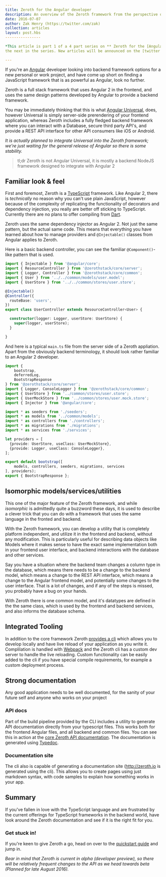 ```yaml
---
title: Zeroth for the Angular developer
description: An overview of the Zeroth framework from the perspective of an Angular developer
date: 2016-07-07
author: Zak Henry (https://twitter.com/zak)
collection: articles 
layout: post.hbs
----------------

*This article is part 1 of a 4 part series on ** Zeroth for the [Angular/NodeJS/PHP/.NET] developer **. Stay tuned for
the next in the series. New articles will be announced on the [twitter page][zeroth-twitter]*

---
```


If you're an [Angular] developer looking into backend framework options for a new personal or work project, and have come
up short on finding a JavaScript framework that is as powerful as Angular, look no further.

Zeroth is a full stack framework that uses Angular 2 in the frontend, and uses the same design patterns developed by
Angular to provide a backend framework. 

You may be immediately thinking that this is what [Angular Universal][universal],
does, however Universal is simply server-side prerendering of your frontend application, whereas Zeroth includes a fully 
fledged backend framework where you can interact with a Database, secure third party API's, and provide a REST API interface
for other API consumers like iOS or Android.

*It is actually planned to integrate Universal into the Zeroth framework; we're just waiting for the general release of
Angular so there is some stability.*

> tl;dr Zeroth is not Angular Universal, it is mostly a backend NodeJS framework designed to integrate with Angular 2

## Familiar look & feel
First and foremost, Zeroth is a [TypeScript] framework. Like Angular 2, there is *technically* no reason why you can't
use plain JavaScript, however because of the complexity of replicating the functionality of decorators and dependency 
injection, you really are better off sticking to TypeScript. Currently there are no plans to offer compiling from [Dart].

Zeroth uses the same dependency injector as Angular 2. Not just the same pattern, but the actual same code. This means
that everything you have learned about how to manage providers and `@Injectable()` classes from Angular applies to Zeroth.

Here is a basic backend controller, you can see the familiar `@Component()`-like pattern that is used.
```typescript
import { Injectable } from '@angular/core';
import { ResourceController } from '@zerothstack/core/server';
import { Logger, Controller } from '@zerothstack/core/common';
import { User } from '../../common/models/user.model';
import { UserStore } from '../../common/stores/user.store';

@Injectable()
@Controller({
  routeBase: 'users',
})
export class UserController extends ResourceController<User> {

  constructor(logger: Logger, userStore: UserStore) {
    super(logger, userStore);
  }

}
```

And here is a typical `main.ts` file from the server side of a Zeroth appliation. Apart from the obviously backend 
terminology, it should look rather familiar to an Angular 2 developer.

```typescript
import {
    bootstrap,
    deferredLog,
    BootstrapResponse
} from '@zerothstack/core/server';
import { Logger, ConsoleLogger } from '@zerothstack/core/common';
import { UserStore } from '../common/stores/user.store';
import { UserMockStore } from '../common/stores/user.mock.store';
import { Injector } from '@angular/core';

import * as seeders from './seeders';
import * as models from '../common/models';
import * as controllers from './controllers';
import * as migrations from './migrations';
import * as services from './services';

let providers = [
  {provide: UserStore, useClass: UserMockStore},
  {provide: Logger, useClass: ConsoleLogger},
];

export default bootstrap([
    models, controllers, seeders, migrations, services
], providers);
export { BootstrapResponse };
```

## Isomorphic models/services/utilities
This one of the major feature of the Zeroth framework, and while *isomorphic* is admittedly quite a buzzword these days,
it is used to describe a clever trick that you can do with a framework that uses the same language in the fronted and backend.

With the Zeroth framework, you can develop a utility that is completely platform independent, and utilize it in the 
frontend and backend, without any modification. This is particularly useful for describing data objects like Models where
it makes sense to have the exact same implementation both in your frontend user interface, and backend interactions with 
the database and other services.

Say you have a situation where the backend team changes a column type in the database, which means there needs
to be a change to the backend model, which means a change to the REST API interface, which means a change to the Angular
frontend model, and potentially some changes to the user interface. 
That is a lot of changes, and if any of the steps is missed, you probably have a bug on your hands. 

With Zeroth there is one common model, and it's datatypes are defined in the the same class, which is used by the 
frontend and backend services, and also informs the database schema.

## Integrated Tooling
In addition to the core framework Zeroth [provides a cli][cli] which allows you to develop locally and have live reload of your
 application as you write it. Complilation is handled with [Webpack] and the Zeroth cli has a custom dev server to handle
 the live reloading. Custom functionality can be easily added to the cli if you have special compile requirements, for example
 a custom deployment process.
 
## Strong documentation
Any good application needs to be well documented, for the sanity of your future self and anyone who works on your project

### API docs
Part of the build pipeline provided by the CLI includes a utility to generate API documentation directly from your typescript files.
This works both for the frontend Angular files, and all backend and common files. You can see this in action at the [core
Zeroth API documentation][api]. The documentation is generated using [Typedoc].

### Documentation site
The cli also is capable of generating a documentation site (http://zeroth.io is generated using the cli). 
This allows you to create pages using just markdown syntax, with code samples to explain how something works in your app.

## Summary
If you've fallen in love with the TypeScript language and are frustrated by the current offerings for TypeScript frameworks
in the backend world, have look around the Zeroth documentation and see if it is the right fit for you.

### Get stuck in!
If you're keen to give Zeroth a go, head on over to the [quickstart guide][quickstart] and jump in. 

*Bear in mind that Zeroth is current in alpha (developer preview), so there will be relatively frequent changes to the 
API as we head towards beta (Planned for late August 2016).*

[angular]: https://angular.io
[zeroth-twitter]: https://twitter.com/zeroth
[universal]: https://universal.angular.io/
[typescript]: http://www.typescriptlang.org/
[dart]: https://www.dartlang.org/
[webpack]: https://webpack.github.io/
[cli]: /guide/cli
[api]: /api
[typedoc]: http://typedoc.io/
[quickstart]: /guide/quick-start
